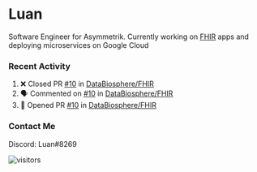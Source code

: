 # Luan

Software Engineer for Asymmetrik. Currently working on [FHIR](https://hl7.org/FHIR/) apps and deploying microservices on Google Cloud

### Recent Activity

<!--START_SECTION:activity-->
1. ❌ Closed PR [#10](https://github.com/DataBiosphere/FHIR/pull/10) in [DataBiosphere/FHIR](https://github.com/DataBiosphere/FHIR)
2. 🗣 Commented on [#10](https://github.com/DataBiosphere/FHIR/issues/10) in [DataBiosphere/FHIR](https://github.com/DataBiosphere/FHIR)
3. 💪 Opened PR [#10](https://github.com/DataBiosphere/FHIR/pull/10) in [DataBiosphere/FHIR](https://github.com/DataBiosphere/FHIR)
<!--END_SECTION:activity-->

<!--START_SECTION:activity-->

### Contact Me

Discord: Luan#8269

![visitors](https://visitor-badge.glitch.me/badge?page_id=luan-asym.visitor-badge)
